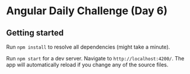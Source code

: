 # Angular Daily Challenge (Day 6)

## Getting started

Run `npm install` to resolve all dependencies (might take a minute).

Run `npm start` for a dev server. Navigate to `http://localhost:4200/`. The app will automatically reload if you change any of the source files.

